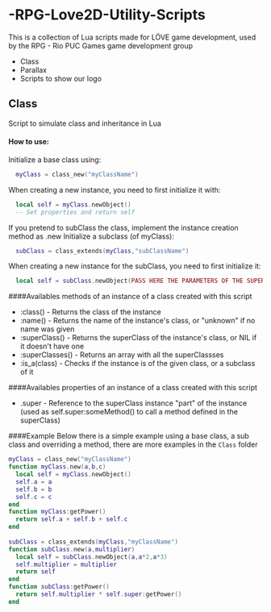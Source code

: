 # -RPG-Love2D-Utility-Scripts
This is a collection of Lua scripts made for LÖVE game development, used by the RPG - Rio PUC Games game development group
* Class
* Parallax
* Scripts to show our logo

## Class
Script to simulate class and inheritance in Lua
#### How to use:

Initialize a base class using:
```Lua
  myClass = class_new("myClassName")
```
When creating a new instance, you need to first initialize it with:
```Lua
  local self = myClass.newObject()
  -- Set properties and return self
```
If you pretend to subClass the class, implement the instance creation method as .new
Initialize a subclass (of myClass):
```Lua
  subClass = class_extends(myClass,"subClassName")
```
When creating a new instance for the subClass, you need to first initialize it:
```Lua
  local self = subClass.newObject(PASS HERE THE PARAMETERS OF THE SUPERCLASS.NEW) --The script calls myClass.new with these
```
####Availables methods of an instance of a class created with this script
*  :class() - Returns the class of the instance
*  :name() - Returns the name of the instance's class, or "unknown" if no name was given
*  :superClass() - Returns the superClass of the instance's class, or NIL if it doesn't have one
*  :superClasses() - Returns an array with all the superClassses
*  :is_a(class) - Checks if the instance is of the given class, or a subclass of it

####Availables properties of an instance of a class created with this script
*  .super - Reference to the superClass instance "part" of the instance (used as self.super:someMethod() to call a method defined in the superClass)
  
####Example
Below there is a simple example using a base class, a sub class and overriding a method, there are more examples in the `Class` folder
```Lua
myClass = class_new("myClassName")
function myClass.new(a,b,c)
  local self = myClass.newObject()
  self.a = a
  self.b = b
  self.c = c
end
function myClass:getPower()
  return self.a + self.b + self.c
end
 
subClass = class_extends(myClass,"myClassName")
function subClass.new(a,multiplier)
  local self = subClass.newObject(a,a*2,a*3)
  self.multiplier = multiplier
  return self
end
function subClass:getPower()
  return self.multiplier * self.super:getPower()
end
```
